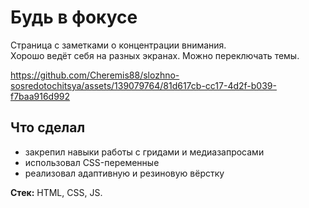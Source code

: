 # Будь в фокусе
Страница с заметками о концентрации внимания.
<br>
Хорошо ведёт себя на разных экранах. Можно переключать темы.

https://github.com/Cheremis88/slozhno-sosredotochitsya/assets/139079764/81d617cb-cc17-4d2f-b039-f7baa916d992

## Что сделал
- закрепил навыки работы с гридами и медиазапросами
- использовал CSS-переменные
- реализовал адаптивную и резиновую вёрстку

**Стек:**
HTML, CSS, JS.
